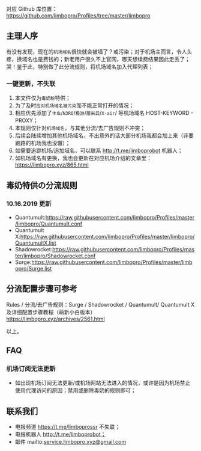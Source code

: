 对应 Github 库位置：https://github.com/limbopro/Profiles/tree/master/limbopro

## 主理人序
有没有发现，现在的`机场域名`很快就会被墙了？或污染；对于机场主而言，令人头疼，换域名也是费钱的；新老用户很久不上官网，哪天想续费结果因此走丢了；哭！鉴于此，特别做了此分流规则，将机场域名加入代理列表；

### 一键更新，不失联
1. 本文件仅为`毒奶粉`特供；
2. 为了及时`应对机场域名被污染`而不能正常打开的情况；
3. 相应优先添加了`卡车`/`N3RO`/`极游`/`厘米云`/`X-air`/ 等机场域名 HOST-KEYWORD - PROXY；
4. 本规则仅针对`机场域名`，与其他分流/去广告规则不冲突；
5. 后续会陆续增加其他机场域名，不出意外的话大部分机场我都会加上来（非要跑路的机场我也没辙）；
6. 如需要追踪机场/追加域名，可以联系 http://t.me/limboprobot 机器人；
7. 如机场域名有更换，我也会更新在对应机场介绍的文章里：https://limbopro.xyz/865.html
 
 ## 毒奶特供の分流规则
 ### 10.16.2019 更新
- Quantumult:https://raw.githubusercontent.com/limbopro/Profiles/master/limbopro/Quantumult.conf
- Quantumult X:https://raw.githubusercontent.com/limbopro/Profiles/master/limbopro/QuantumultX.list
- Shadowrocket:https://raw.githubusercontent.com/limbopro/Profiles/master/limbopro/Shadowrocket.conf
- Surge:https://raw.githubusercontent.com/limbopro/Profiles/master/limbopro/Surge.list

## 分流配置步骤可参考
 Rules / 分流/去广告规则：Surge / Shadowrocket / Quantumult/ Quantumult X 及详细配置步骤教程（萌新小白版本）
 https://limbopro.xyz/archives/2561.html

 以上。
 
## FAQ
### 机场订阅无法更新
- 如出现机场订阅无法更新/或机场网站无法进入的情况，或许是因为机场禁止使用代理访问的原因；禁用或删除毒奶的规则即可；
 
## 联系我们
- 电报频道 https://t.me/limboprossr 不失联；
- 电报机器人 http://t.me/limboprobot；
- 邮件 mailto:service.limbopro.xyz@gmail.com
